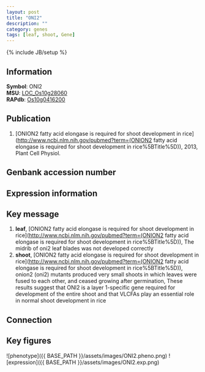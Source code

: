 ```yaml
---
layout: post
title: "ONI2"
description: ""
category: genes
tags: [leaf, shoot, Gene]
---
```

{% include JB/setup %}

## Information
__Symbol__: ONI2  
__MSU__: [LOC_Os10g28060](http://rice.plantbiology.msu.edu/cgi-bin/ORF_infopage.cgi?orf=LOC_Os10g28060)  
__RAPdb__: [Os10g0416200](http://rapdb.dna.affrc.go.jp/viewer/gbrowse_details/irgsp1?name=Os10g0416200)  

## Publication
1. [ONION2 fatty acid elongase is required for shoot development in rice](http://www.ncbi.nlm.nih.gov/pubmed?term=(ONION2 fatty acid elongase is required for shoot development in rice%5BTitle%5D)), 2013, Plant Cell Physiol.

## Genbank accession number

## Expression information

## Key message
1. __leaf__, [ONION2 fatty acid elongase is required for shoot development in rice](http://www.ncbi.nlm.nih.gov/pubmed?term=(ONION2 fatty acid elongase is required for shoot development in rice%5BTitle%5D)),  The midrib of oni2 leaf blades was not developed correctly
2. __shoot__, [ONION2 fatty acid elongase is required for shoot development in rice](http://www.ncbi.nlm.nih.gov/pubmed?term=(ONION2 fatty acid elongase is required for shoot development in rice%5BTitle%5D)),  onion2 (oni2) mutants produced very small shoots in which leaves were fused to each other, and ceased growing after germination, These results suggest that ONI2 is a layer 1-specific gene required for development of the entire shoot and that VLCFAs play an essential role in normal shoot development in rice

## Connection

## Key figures
![phenotype]({{ BASE_PATH }}/assets/images/ONI2.pheno.png)
![expression]({{ BASE_PATH }}/assets/images/ONI2.exp.png)


